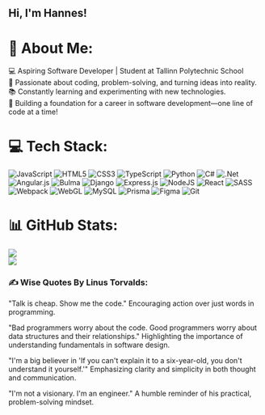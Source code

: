 ## Hi, I'm Hannes!

# 💫 About Me:
💻 Aspiring Software Developer | Student at Tallinn Polytechnic School<br>🌟 Passionate about coding, problem-solving, and turning ideas into reality.<br>📚 Constantly learning and experimenting with new technologies.<br>🚀 Building a foundation for a career in software development—one line of code at a time!<br>


# 💻 Tech Stack:
![JavaScript](https://img.shields.io/badge/javascript-%23323330.svg?style=for-the-badge&logo=javascript&logoColor=%23F7DF1E) ![HTML5](https://img.shields.io/badge/html5-%23E34F26.svg?style=for-the-badge&logo=html5&logoColor=white) ![CSS3](https://img.shields.io/badge/css3-%231572B6.svg?style=for-the-badge&logo=css3&logoColor=white) ![TypeScript](https://img.shields.io/badge/typescript-%23007ACC.svg?style=for-the-badge&logo=typescript&logoColor=white) ![Python](https://img.shields.io/badge/python-3670A0?style=for-the-badge&logo=python&logoColor=ffdd54) ![C#](https://img.shields.io/badge/c%23-%23239120.svg?style=for-the-badge&logo=csharp&logoColor=white) ![.Net](https://img.shields.io/badge/.NET-5C2D91?style=for-the-badge&logo=.net&logoColor=white) ![Angular.js](https://img.shields.io/badge/angular.js-%23E23237.svg?style=for-the-badge&logo=angularjs&logoColor=white) ![Bulma](https://img.shields.io/badge/bulma-00D0B1?style=for-the-badge&logo=bulma&logoColor=white) ![Django](https://img.shields.io/badge/django-%23092E20.svg?style=for-the-badge&logo=django&logoColor=white) ![Express.js](https://img.shields.io/badge/express.js-%23404d59.svg?style=for-the-badge&logo=express&logoColor=%2361DAFB) ![NodeJS](https://img.shields.io/badge/node.js-6DA55F?style=for-the-badge&logo=node.js&logoColor=white) ![React](https://img.shields.io/badge/react-%2320232a.svg?style=for-the-badge&logo=react&logoColor=%2361DAFB) ![SASS](https://img.shields.io/badge/SASS-hotpink.svg?style=for-the-badge&logo=SASS&logoColor=white) ![Webpack](https://img.shields.io/badge/webpack-%238DD6F9.svg?style=for-the-badge&logo=webpack&logoColor=black) ![WebGL](https://img.shields.io/badge/WebGL-990000?logo=webgl&logoColor=white&style=for-the-badge) ![MySQL](https://img.shields.io/badge/mysql-4479A1.svg?style=for-the-badge&logo=mysql&logoColor=white) ![Prisma](https://img.shields.io/badge/Prisma-3982CE?style=for-the-badge&logo=Prisma&logoColor=white) ![Figma](https://img.shields.io/badge/figma-%23F24E1E.svg?style=for-the-badge&logo=figma&logoColor=white) ![Git](https://img.shields.io/badge/git-%23F05033.svg?style=for-the-badge&logo=git&logoColor=white)

# 📊 GitHub Stats:
![](https://github-readme-streak-stats.herokuapp.com/?user=HannesTamm1&theme=monokai&hide_border=true)<br/>
![](https://github-readme-stats.vercel.app/api/top-langs/?username=HannesTamm1&theme=monokai&hide_border=true&include_all_commits=true&count_private=true&layout=compact)

### ✍️ Wise Quotes By Linus Torvalds:

"Talk is cheap. Show me the code."
Encouraging action over just words in programming.

"Bad programmers worry about the code. Good programmers worry about data structures and their relationships."
Highlighting the importance of understanding fundamentals in software design.

"I'm a big believer in 'If you can't explain it to a six-year-old, you don't understand it yourself.'"
Emphasizing clarity and simplicity in both thought and communication.

"I'm not a visionary. I'm an engineer."
A humble reminder of his practical, problem-solving mindset.

